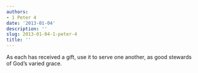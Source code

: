 ```yaml
---
authors:
- 1 Peter 4
date: '2013-01-04'
description: ''
slug: 2013-01-04-1-peter-4
title: ''
---
```

As each has received a gift, use it to serve one another, as good stewards of God’s varied grace.



